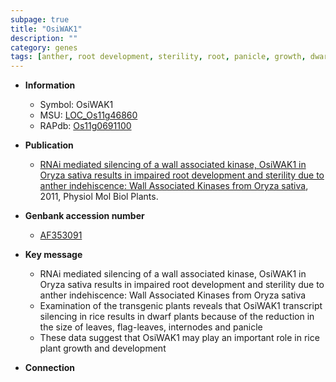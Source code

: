```yaml
---
subpage: true
title: "OsiWAK1"
description: ""
category: genes
tags: [anther, root development, sterility, root, panicle, growth, dwarf]
---
```


* **Information**  
    + Symbol: OsiWAK1  
    + MSU: [LOC_Os11g46860](http://rice.plantbiology.msu.edu/cgi-bin/ORF_infopage.cgi?orf=LOC_Os11g46860)  
    + RAPdb: [Os11g0691100](http://rapdb.dna.affrc.go.jp/viewer/gbrowse_details/irgsp1?name=Os11g0691100)  

* **Publication**  
    + [RNAi mediated silencing of a wall associated kinase, OsiWAK1 in Oryza sativa results in impaired root development and sterility due to anther indehiscence: Wall Associated Kinases from Oryza sativa](http://www.ncbi.nlm.nih.gov/pubmed?term=RNAi+mediated+silencing+of+a+wall+associated+kinase,+OsiWAK1+in+Oryza+sativa+results+in+impaired+root+development+and+sterility+due+to+anther+indehiscence:+Wall+Associated+Kinases+from+Oryza+sativa%5BTitle%5D), 2011, Physiol Mol Biol Plants.

* **Genbank accession number**  
    + [AF353091](http://www.ncbi.nlm.nih.gov/nuccore/AF353091)

* **Key message**  
    + RNAi mediated silencing of a wall associated kinase, OsiWAK1 in Oryza sativa results in impaired root development and sterility due to anther indehiscence: Wall Associated Kinases from Oryza sativa
    + Examination of the transgenic plants reveals that OsiWAK1 transcript silencing in rice results in dwarf plants because of the reduction in the size of leaves, flag-leaves, internodes and panicle
    + These data suggest that OsiWAK1 may play an important role in rice plant growth and development

* **Connection**  



